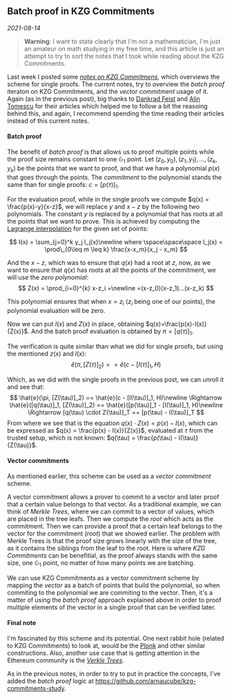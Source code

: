 ## Batch proof in KZG Commitments
*2021-08-14*

> **Warning**: I want to state clearly that I'm not a mathematician, I'm just an amateur on math studying in my free time, and this article is just an attempt to try to sort the notes that I took while reading about the KZG Commitments.

Last week I posted some *[notes on KZG Commitmens](https://arnaucube.com/blog/kzg-commitments.html)*, which overviews the scheme for single proofs. The current notes, try to overview the *batch proof* iteraton on KZG Commitments, and the *vector commitment* usage of it. Again (as in the previous post), big thanks to [Dankrad Feist](https://dankradfeist.de/ethereum/2020/06/16/kate-polynomial-commitments.html) and [Alin Tomescu](https://alinush.github.io/2020/05/06/kzg-polynomial-commitments.html) for their articles which helped me to follow a bit the reasoing behind this, and again, I recommend spending the time reading their articles instead of this current notes.


#### Batch proof
The benefit of *batch proof* is that allows us to proof multiple points while the proof size remains constant to one $\mathbb{G}_1$ point.
Let $(z_0, y_0), (z_1, y_1), ..., (z_k, y_k)$ be the points that we want to proof, and that we have a polynomial $p(x)$ that goes through the points.
The *commitment* to the polynomial stands the same than for single proofs: $c=[p(\tau)]_1$.

For the evaluation proof, while in the single proofs we compute $q(x) = \frac{p(x)-y}{x-z}$, we will replace $y$ and $x-z$ by the following two polynomials.
The constant $y$ is replaced by a polynomial that has roots at all the points that we want to prove. This is achieved by computing the [Lagrange interpolation](/blog/shamir-secret-sharing.html#lagrange-polynomial%20interpolation) for the given set of points:

$$
I(x) = \sum_{j=0}^k y_j l_j(x)\newline
where \space\space\space l_j(x) = \prod\_{0\leq m \leq k} \frac{x-x_m}{x_j - x_m}
$$

And the $x-z$, which was to ensure that $q(x)$ had a root at $z$, now, as we want to ensure that $q(x)$ has roots at all the points of the commitment, we will use the *zero polynomial*:
$$
Z(x) = \prod_{i=0}^{k} x-z_i =\newline
=(x-z_0)(x-z_1)...(x-z_k)
$$

This polynomial ensures that when $x=z_i$ ($z_i$ being one of our points), the polynomial evaluation will be zero.

Now we can put $I(x)$ and $Z(x)$ in place, obtaining $q(x)=\frac{p(x)-I(x)}{Z(x)}$. And the batch proof evaluation is obtained by $\pi=[q(\tau)]_1$.

The verification is quite similar than what we did for single proofs, but using the mentioned $z(x)$ and $I(x)$:
$$
\hat{e}(\pi, [Z(\tau)]_2) == \hat{e}(c - [I(\tau)]_1, H)
$$

Which, as we did with the single proofs in the previous post, we can unroll it and see that:
$$
\hat{e}(\pi, [Z(\tau)]_2) == \hat{e}(c - [I(\tau)]_1, H)\newline
\Rightarrow \hat{e}([q(\tau)]_1, [Z(\tau)]_2) == \hat{e}([p(\tau)]_1 - [I(\tau)]_1, H)\newline
\Rightarrow [q(\tau) \cdot Z(\tau)]_T == [p(\tau) - I(\tau)]_T
$$
From where we see that is the equation $q(x)\cdot Z(x)=p(x)-I(x)$, which can be expressed as $q(x) = \frac{p(x) - I(x)}{Z(x)}$, evaluated at $\tau$ from the trusted setup, which is not known: $q(\tau) = \frac{p(\tau) - I(\tau)}{Z(\tau)}$.

#### Vector commitments
As mentioned earlier, this scheme can be used as a *vector commitment* scheme.

A vector commitment allows a prover to commit to a vector and later proof that a certain value belongs to that vector. As a traditional example, we can think of *Merkle Trees*, where we can commit to a vector of values, which are placed in the tree leafs. Then we compute the *root* which acts as the commitment. Then we can provide a proof that a certain leaf belongs to the vector for the commitment (*root*) that we showed earlier.
The problem with Merkle Trees is that the proof size grows linearly with the size of the tree, as it contains the siblings from the leaf to the root. Here is where *KZG Commitments* can be benefitial, as the proof always stands with the same size, one $\mathbb{G}_1$ point, no matter of how many points we are batching.

We can use KZG Commitments as a vector commitment scheme by mapping the *vector* as a batch of points that build the polynomial, so when commiting to the polynomial we are commiting to the vector. Then, it's a matter of using the *batch proof* approach explained above in order to proof multiple elements of the vector in a single proof that can be verified later.

#### Final note
I'm fascinated by this scheme and its potential. One next rabbit hole (related to KZG Commitments) to look at, would be the [Plonk](https://vitalik.ca/general/2019/09/22/plonk.html) and other similar constructions. Also, another use case that is getting attention in the Ethereum community is the [*Verkle Trees*](https://vitalik.ca/general/2021/06/18/verkle.html).

As in the previous notes, in order to try to put in practice the concepts, I've added the *batch proof* logic at https://github.com/arnaucube/kzg-commitments-study.
